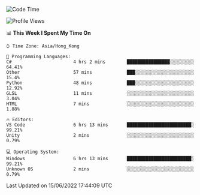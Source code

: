 <!--START_SECTION:waka-->
![Code Time](http://img.shields.io/badge/Code%20Time-25%20hrs%2023%20mins-blue)

![Profile Views](http://img.shields.io/badge/Profile%20Views-24-blue)

📊 **This Week I Spent My Time On** 

```text
⌚︎ Time Zone: Asia/Hong_Kong

💬 Programming Languages: 
C#                       4 hrs 2 mins        ████████████████░░░░░░░░░   64.41% 
Other                    57 mins             ███░░░░░░░░░░░░░░░░░░░░░░   15.4% 
Python                   48 mins             ███░░░░░░░░░░░░░░░░░░░░░░   12.92% 
GLSL                     11 mins             ░░░░░░░░░░░░░░░░░░░░░░░░░   3.04% 
HTML                     7 mins              ░░░░░░░░░░░░░░░░░░░░░░░░░   1.88%

🔥 Editors: 
VS Code                  6 hrs 13 mins       ████████████████████████░   99.21% 
Unity                    2 mins              ░░░░░░░░░░░░░░░░░░░░░░░░░   0.79%

💻 Operating System: 
Windows                  6 hrs 13 mins       ████████████████████████░   99.21% 
Unknown OS               2 mins              ░░░░░░░░░░░░░░░░░░░░░░░░░   0.79%

```


 Last Updated on 15/06/2022 17:44:09 UTC
<!--END_SECTION:waka-->

